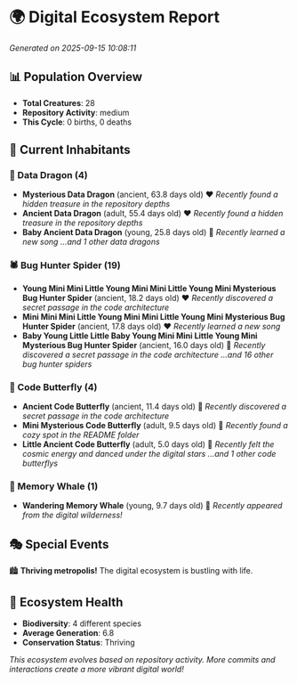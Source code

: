 # 🌍 Digital Ecosystem Report
*Generated on 2025-09-15 10:08:11*

## 📊 Population Overview
- **Total Creatures**: 28
- **Repository Activity**: medium
- **This Cycle**: 0 births, 0 deaths

## 👥 Current Inhabitants

### 🐉 Data Dragon (4)
- **Mysterious Data Dragon** (ancient, 63.8 days old) ❤️
  *Recently found a hidden treasure in the repository depths*
- **Ancient Data Dragon** (adult, 55.4 days old) ❤️
  *Recently found a hidden treasure in the repository depths*
- **Baby Ancient Data Dragon** (young, 25.8 days old) 💛
  *Recently learned a new song*
  *...and 1 other data dragons*

### 🕷️ Bug Hunter Spider (19)
- **Young Mini Mini Little Young Mini Mini Little Young Mini Mysterious Bug Hunter Spider** (ancient, 18.2 days old) ❤️
  *Recently discovered a secret passage in the code architecture*
- **Mini Mini Mini Little Young Mini Mini Little Young Mini Mysterious Bug Hunter Spider** (ancient, 17.8 days old) ❤️
  *Recently learned a new song*
- **Baby Young Little Little Baby Young Mini Mini Little Young Mini Mysterious Bug Hunter Spider** (ancient, 16.0 days old) 💛
  *Recently discovered a secret passage in the code architecture*
  *...and 16 other bug hunter spiders*

### 🦋 Code Butterfly (4)
- **Ancient Code Butterfly** (ancient, 11.4 days old) 💛
  *Recently discovered a secret passage in the code architecture*
- **Mini Mysterious Code Butterfly** (adult, 9.5 days old) 💛
  *Recently found a cozy spot in the README folder*
- **Little Ancient Code Butterfly** (adult, 5.0 days old) 💚
  *Recently felt the cosmic energy and danced under the digital stars*
  *...and 1 other code butterflys*

### 🐋 Memory Whale (1)
- **Wandering Memory Whale** (young, 9.7 days old) 💚
  *Recently appeared from the digital wilderness!*

## 🎭 Special Events

🏙️ **Thriving metropolis!** The digital ecosystem is bustling with life.

## 🔬 Ecosystem Health
- **Biodiversity**: 4 different species
- **Average Generation**: 6.8
- **Conservation Status**: Thriving

*This ecosystem evolves based on repository activity. More commits and interactions create a more vibrant digital world!*